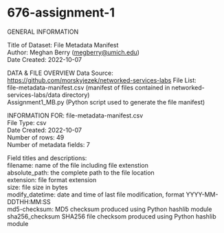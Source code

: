 # 676-assignment-1

GENERAL INFORMATION

Title of Dataset: File Metadata Manifest   
Author: Meghan Berry (megberry@umich.edu)   
Date Created: 2022-10-07

DATA & FILE OVERVIEW
Data Source: https://github.com/morskyjezek/networked-services-labs
File List:   
file-metadata-manifest.csv (manifest of files contained in networked-services-labs/data directory)  
Assignment1_MB.py (Python script used to generate the file manifest)

INFORMATION FOR: file-metadata-manifest.csv  
File Type: csv  
Date Created: 2022-10-07  
Number of rows: 49  
Number of metadata fields: 7

Field titles and descriptions:  
filename: name of the file including file extenstion  
absolute_path: the complete path to the file location  
extension: file format extension  
size: file size in bytes  
modify_datetime: date and time of last file modification, format YYYY-MM-DDTHH:MM:SS  
md5-checksum: MD5 checksum produced using Python hashlib module  
sha256_checksum SHA256 file checksom produced using Python hashlib module
